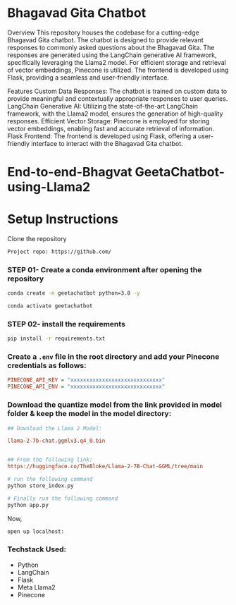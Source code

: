 
# Bhagavad Gita Chatbot

Overview
This repository houses the codebase for a cutting-edge Bhagavad Gita chatbot. The chatbot is designed to provide relevant responses to commonly asked questions about the Bhagavad Gita. The responses are generated using the LangChain generative AI framework, specifically leveraging the Llama2 model. For efficient storage and retrieval of vector embeddings, Pinecone is utilized. The frontend is developed using Flask, providing a seamless and user-friendly interface.

Features
Custom Data Responses: The chatbot is trained on custom data to provide meaningful and contextually appropriate responses to user queries.
LangChain Generative AI: Utilizing the state-of-the-art LangChain framework, with the Llama2 model, ensures the generation of high-quality responses.
Efficient Vector Storage: Pinecone is employed for storing vector embeddings, enabling fast and accurate retrieval of information.
Flask Frontend: The frontend is developed using Flask, offering a user-friendly interface to interact with the Bhagavad Gita chatbot.


# End-to-end-Bhagvat GeetaChatbot-using-Llama2

# Setup Instructions

Clone the repository

```bash
Project repo: https://github.com/
```

### STEP 01- Create a conda environment after opening the repository

```bash
conda create -n geetachatbot python=3.8 -y
```

```bash
conda activate geetachatbot
```

### STEP 02- install the requirements
```bash
pip install -r requirements.txt
```


### Create a `.env` file in the root directory and add your Pinecone credentials as follows:

```ini
PINECONE_API_KEY = "xxxxxxxxxxxxxxxxxxxxxxxxxxxxx"
PINECONE_API_ENV = "xxxxxxxxxxxxxxxxxxxxxxxxxxxxx"
```


### Download the quantize model from the link provided in model folder & keep the model in the model directory:

```ini
## Download the Llama 2 Model:

llama-2-7b-chat.ggmlv3.q4_0.bin


## From the following link:
https://huggingface.co/TheBloke/Llama-2-7B-Chat-GGML/tree/main
```

```bash
# run the following command
python store_index.py
```

```bash
# Finally run the following command
python app.py
```

Now,
```bash
open up localhost:
```


### Techstack Used:

- Python
- LangChain
- Flask
- Meta Llama2
- Pinecone


